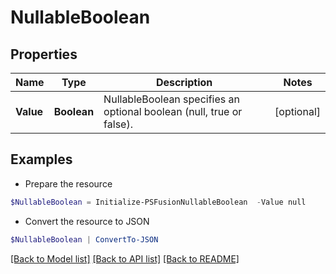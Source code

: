 # NullableBoolean
## Properties

Name | Type | Description | Notes
------------ | ------------- | ------------- | -------------
**Value** | **Boolean** | NullableBoolean specifies an optional boolean (null, true or false). | [optional] 

## Examples

- Prepare the resource
```powershell
$NullableBoolean = Initialize-PSFusionNullableBoolean  -Value null
```

- Convert the resource to JSON
```powershell
$NullableBoolean | ConvertTo-JSON
```

[[Back to Model list]](../README.md#documentation-for-models) [[Back to API list]](../README.md#documentation-for-api-endpoints) [[Back to README]](../README.md)

